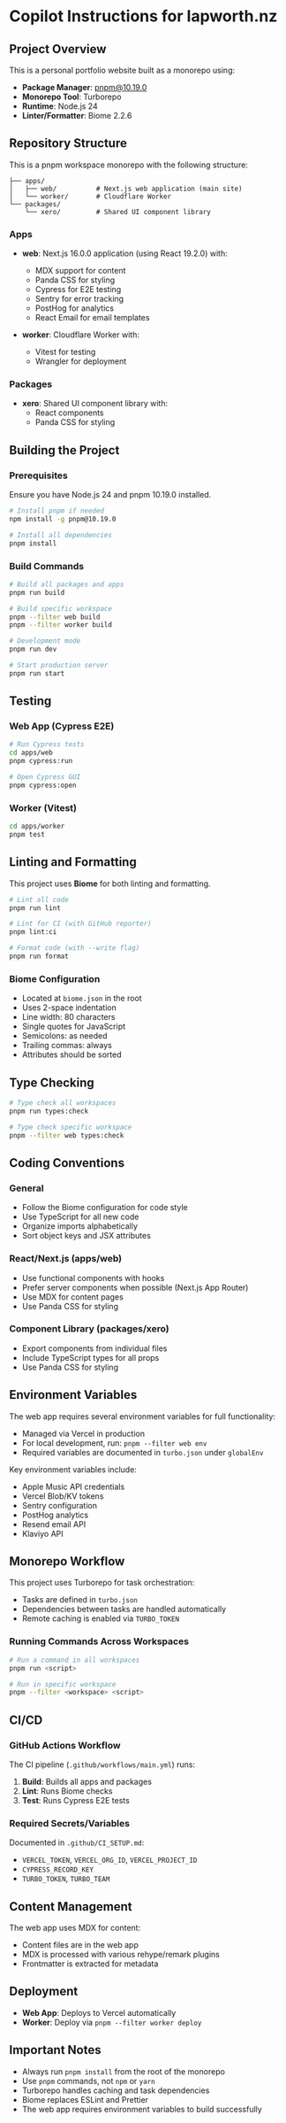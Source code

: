 # Copilot Instructions for lapworth.nz

## Project Overview

This is a personal portfolio website built as a monorepo using:
- **Package Manager**: pnpm@10.19.0
- **Monorepo Tool**: Turborepo
- **Runtime**: Node.js 24
- **Linter/Formatter**: Biome 2.2.6

## Repository Structure

This is a pnpm workspace monorepo with the following structure:

```
├── apps/
│   ├── web/          # Next.js web application (main site)
│   └── worker/       # Cloudflare Worker
└── packages/
    └── xero/         # Shared UI component library
```

### Apps

- **web**: Next.js 16.0.0 application (using React 19.2.0) with:
  - MDX support for content
  - Panda CSS for styling
  - Cypress for E2E testing
  - Sentry for error tracking
  - PostHog for analytics
  - React Email for email templates
  
- **worker**: Cloudflare Worker with:
  - Vitest for testing
  - Wrangler for deployment

### Packages

- **xero**: Shared UI component library with:
  - React components
  - Panda CSS for styling

## Building the Project

### Prerequisites

Ensure you have Node.js 24 and pnpm 10.19.0 installed.

```bash
# Install pnpm if needed
npm install -g pnpm@10.19.0

# Install all dependencies
pnpm install
```

### Build Commands

```bash
# Build all packages and apps
pnpm run build

# Build specific workspace
pnpm --filter web build
pnpm --filter worker build

# Development mode
pnpm run dev

# Start production server
pnpm run start
```

## Testing

### Web App (Cypress E2E)

```bash
# Run Cypress tests
cd apps/web
pnpm cypress:run

# Open Cypress GUI
pnpm cypress:open
```

### Worker (Vitest)

```bash
cd apps/worker
pnpm test
```

## Linting and Formatting

This project uses **Biome** for both linting and formatting.

```bash
# Lint all code
pnpm run lint

# Lint for CI (with GitHub reporter)
pnpm lint:ci

# Format code (with --write flag)
pnpm run format
```

### Biome Configuration

- Located at `biome.json` in the root
- Uses 2-space indentation
- Line width: 80 characters
- Single quotes for JavaScript
- Semicolons: as needed
- Trailing commas: always
- Attributes should be sorted

## Type Checking

```bash
# Type check all workspaces
pnpm run types:check

# Type check specific workspace
pnpm --filter web types:check
```

## Coding Conventions

### General
- Follow the Biome configuration for code style
- Use TypeScript for all new code
- Organize imports alphabetically
- Sort object keys and JSX attributes

### React/Next.js (apps/web)
- Use functional components with hooks
- Prefer server components when possible (Next.js App Router)
- Use MDX for content pages
- Use Panda CSS for styling

### Component Library (packages/xero)
- Export components from individual files
- Include TypeScript types for all props
- Use Panda CSS for styling

## Environment Variables

The web app requires several environment variables for full functionality:
- Managed via Vercel in production
- For local development, run: `pnpm --filter web env`
- Required variables are documented in `turbo.json` under `globalEnv`

Key environment variables include:
- Apple Music API credentials
- Vercel Blob/KV tokens
- Sentry configuration
- PostHog analytics
- Resend email API
- Klaviyo API

## Monorepo Workflow

This project uses Turborepo for task orchestration:
- Tasks are defined in `turbo.json`
- Dependencies between tasks are handled automatically
- Remote caching is enabled via `TURBO_TOKEN`

### Running Commands Across Workspaces

```bash
# Run a command in all workspaces
pnpm run <script>

# Run in specific workspace
pnpm --filter <workspace> <script>
```

## CI/CD

### GitHub Actions Workflow

The CI pipeline (`.github/workflows/main.yml`) runs:
1. **Build**: Builds all apps and packages
2. **Lint**: Runs Biome checks
3. **Test**: Runs Cypress E2E tests

### Required Secrets/Variables

Documented in `.github/CI_SETUP.md`:
- `VERCEL_TOKEN`, `VERCEL_ORG_ID`, `VERCEL_PROJECT_ID`
- `CYPRESS_RECORD_KEY`
- `TURBO_TOKEN`, `TURBO_TEAM`

## Content Management

The web app uses MDX for content:
- Content files are in the web app
- MDX is processed with various rehype/remark plugins
- Frontmatter is extracted for metadata

## Deployment

- **Web App**: Deploys to Vercel automatically
- **Worker**: Deploy via `pnpm --filter worker deploy`

## Important Notes

- Always run `pnpm install` from the root of the monorepo
- Use `pnpm` commands, not `npm` or `yarn`
- Turborepo handles caching and task dependencies
- Biome replaces ESLint and Prettier
- The web app requires environment variables to build successfully
